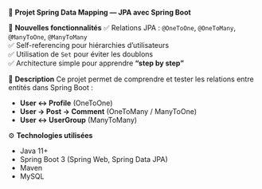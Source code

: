 🚀 **Projet Spring Data Mapping — JPA avec Spring Boot**

🌟 **Nouvelles fonctionnalités**
✅ Relations JPA : `@OneToOne`, `@OneToMany`, `@ManyToOne`, `@ManyToMany`  
✅ Self-referencing pour hiérarchies d’utilisateurs  
✅ Utilisation de `Set` pour éviter les doublons  
✅ Architecture simple pour apprendre **“step by step”**

📌 **Description**
Ce projet permet de comprendre et tester les relations entre entités dans Spring Boot :  
- **User ↔ Profile** (OneToOne)  
- **User → Post → Comment** (OneToMany / ManyToOne)  
- **User ↔ UserGroup** (ManyToMany)  

⚙️ **Technologies utilisées**
- Java 11+  
- Spring Boot 3 (Spring Web, Spring Data JPA)  
- Maven  
- MySQL 
